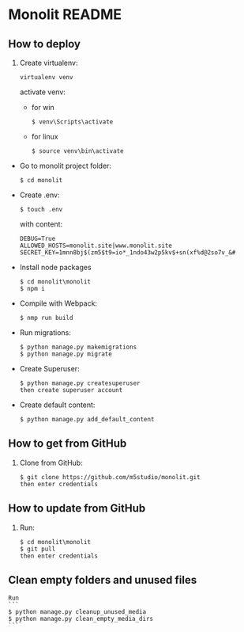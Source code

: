 # Monolit README

## How to deploy
1. Create virtualenv:
    ```
    virtualenv venv
    ```
    activate venv:    
    * for win
        ```
        $ venv\Scripts\activate
        ```

    * for linux
        ```
        $ source venv\bin\activate
        ```

* Go to monolit project folder:
    ```
    $ cd monolit
    ```

* Create .env:
    ```
    $ touch .env
    ```
    with content:
    ```
    DEBUG=True
    ALLOWED_HOSTS=monolit.site|www.monolit.site
    SECRET_KEY=1mnn8bj$(zm5$t9=io*_1ndo43w2p5kv$+sn(xf%d@2so7v_&#
    ```
* Install node packages
    ```
    $ cd monolit\monolit
    $ npm i
    ```

* Compile with Webpack:
    ```
    $ nmp run build
    ```

* Run migrations:
    ```
    $ python manage.py makemigrations
    $ python manage.py migrate
    ```

* Create Superuser:
    ```
    $ python manage.py createsuperuser
    then create superuser account
    ```

* Create default content:
    ```
    $ python manage.py add_default_content
    ```


## How to get from GitHub
1. Clone from GitHub:
    ```
    $ git clone https://github.com/m5studio/monolit.git
    then enter credentials
    ```


## How to update from GitHub
1. Run:
    ```
    $ cd monolit\monolit
    $ git pull
    then enter credentials
    ```

## Clean empty folders and unused files
    Run
    ```
    $ python manage.py cleanup_unused_media
    $ python manage.py clean_empty_media_dirs
    ```
